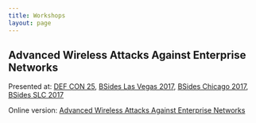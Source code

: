 ```yaml
---
title: Workshops
layout: page
---
```


Advanced Wireless Attacks Against Enterprise Networks
-----------------------------------------------------

Presented at: [DEF CON 25](), [BSides Las Vegas 2017](), [BSides Chicago 2017](), [BSides SLC 2017]()

Online version:
[Advanced Wireless Attacks Against Enterprise Networks](http://solstice.sh/workshops/advanced-wireless-attacks/)
